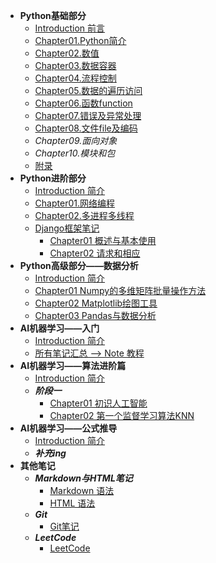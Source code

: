 <!-- menu -->
* **Python基础部分**
    <!-- menu_base -->
    * [Introduction 前言](00.Python/Introduction.md)
    * [Chapter01.Python简介](00.Python/Chapter01.PythonReview.md)
    * [Chapter02.数值](00.Python/Chapter02.Value.md)
    * [Chapter03.数据容器](00.Python/Chapter03.DataContainers.md)
    * [Chapter04.流程控制](00.Python/Chapter04.ProcessControl.md)
    * [Chapter05.数据的遍历访问](00.Python/Chapter05.DataTraversal.md)
    * [Chapter06.函数function](00.Python/Chapter06.Function.md)
    * [Chapter07.错误及异常处理](00.Python/Chapter07.Exception.md)
    * [Chapter08.文件file及编码](00.Python/Chapter08.FileIO.md)
    * *Chapter09.面向对象*
    * *Chapter10.模块和包*
    * [附录](00.Python/ChapterN_Appendix.md)
    <!-- menu_base -->
* **Python进阶部分**
    * [Introduction 简介](00.Python_Advanced/Introduction.md)
    * [Chapter01.网络编程](00.Python_Advanced/Chapter01.PythonNet.md)
    * [Chapter02.多进程多线程](00.Python_Advanced/Chapter02.PythonThread.md)
    * [Django框架笔记](00.Python_Advanced/Django_note/django_all.md)
      * [Chapter01 概述与基本使用](00.Python_Advanced/Django_note/django01.md)
      * [Chapter02 请求和相应](00.Python_Advanced/Django_note/django02.md)
* **Python高级部分——数据分析**
    * [Introduction 简介](01.Datascience/Introduction.md)
    * [Chapter01 Numpy的多维矩阵批量操作方法](01.Datascience/Datascience_1numpy.md)
    * [Chapter02 Matplotlib绘图工具](01.Datascience/Datascience_2matplotlib.md)
    * [Chapter03 Pandas与数据分析](01.Datascience/Datascience_3pandas/Pandas_Note.md)
* **AI机器学习——入门**
    * [Introduction 简介](02.AI_ML/Introduction.md)
    * [所有笔记汇总 --> Note 教程](02.AI_ML/ML.md)
* **AI机器学习——算法进阶篇**
    * [Introduction 简介](03.AI_ML_机器学习算法集训营/Introduction.md)
    * ***阶段一***
      * [Chapter01 初识人工智能](03.AI_ML_机器学习算法集训营/Phase1/01_初识人工智能.md)
      * [Chapter02 第一个监督学习算法KNN](03.AI_ML_机器学习算法集训营/Phase1/02_第一个监督学习算法KNN.md)
* **AI机器学习——公式推导**
    * [Introduction 简介](01.Datascience/Introduction.md)
    * ***补充ing***
* **其他笔记**
    * ***Markdown与HTML笔记***
      * [Markdown 语法](Others/HTML高级语法/Markdown及HTML常用命令.md)
      * [HTML 语法](Others/HTML高级语法/HTML高级语法.md)
    * ***Git***
      * [Git笔记](Others/Git/Git_Note.md)
    * ***LeetCode***
      * [LeetCode](Others/Python_leetcode/Summary.md)
<!-- menu -->